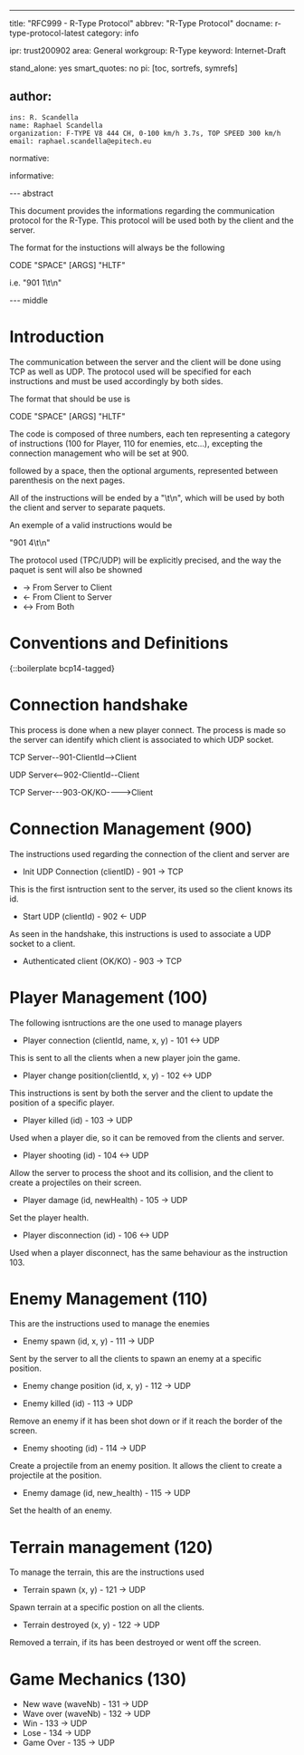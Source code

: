 ---
title: "RFC999 - R-Type Protocol"
abbrev: "R-Type Protocol"
docname: r-type-protocol-latest
category: info

ipr: trust200902
area: General
workgroup: R-Type
keyword: Internet-Draft

stand_alone: yes
smart_quotes: no
pi: [toc, sortrefs, symrefs]

author:
 -
    ins: R. Scandella
    name: Raphael Scandella
    organization: F-TYPE V8 444 CH, 0-100 km/h 3.7s, TOP SPEED 300 km/h
    email: raphael.scandella@epitech.eu

normative:

informative:


--- abstract

This document provides the informations regarding the communication protocol for the R-Type. This protocol will be used both by the client and the server.

The format for the instuctions will always be the following

CODE "SPACE" [ARGS] "HLTF"

i.e. "901 1\t\n" 

--- middle

# Introduction

The communication between the server and the client will be done using TCP as well as UDP. The protocol used will be specified for each instructions and must be used accordingly by both sides.

The format that should be use is

CODE "SPACE" [ARGS] "HLTF"

The code is composed of three numbers, each ten representing a category of instructions (100 for Player, 110 for enemies, etc...), excepting the connection management who will be set at 900.

followed by a space, then the optional arguments, represented between parenthesis on the next pages.

All of the instructions will be ended by a "\t\n", which will be used by both the client and server to separate paquets.

An exemple of a valid instructions would be

"901 4\t\n"

The protocol used (TPC/UDP) will be explicitly precised, and the way the paquet is sent will also be showned

- -> From Server to Client
- <- From Client to Server
- <-> From Both


# Conventions and Definitions

{::boilerplate bcp14-tagged}

# Connection handshake

This process is done when a new player connect. The process is made so the server can identify which client is associated to which UDP socket.

TCP Server--901-ClientId-->Client 
                           
UDP Server<--902-ClientId--Client
                           
TCP Server---903-OK/KO---->Client

# Connection Management (900)

The instructions used regarding the connection of the client and server are

- Init UDP Connection (clientID) - 901 -> TCP

This is the first isntruction sent to the server, its used so the client knows its id.

- Start UDP (clientId) - 902 <- UDP

As seen in the handshake, this instructions is used to associate a UDP socket to a client.

- Authenticated client (OK/KO) - 903 -> TCP


# Player Management (100)

The following isntructions are the one used to manage players

- Player connection (clientId, name, x, y) - 101 <-> UDP

This is sent to all the clients when a new player join the game.

- Player change position(clientId, x, y) - 102 <-> UDP

This instructions is sent by both the server and the client to update the position of a specific player.

- Player killed (id) - 103 -> UDP

Used when a player die, so it can be removed from the clients and server.

- Player shooting (id) - 104 <-> UDP

Allow the server to process the shoot and its collision, and the client to create a projectiles on their screen.

- Player damage (id, newHealth) - 105 -> UDP

Set the player health.

- Player disconnection (id) - 106 <-> UDP

Used when a player disconnect, has the same behaviour as the instruction 103.

# Enemy Management (110)

This are the instructions used to manage the enemies

- Enemy spawn (id, x, y) - 111 -> UDP

Sent by the server to all the clients to spawn an enemy at a specific position.

- Enemy change position (id, x, y) - 112 -> UDP

- Enemy killed (id) - 113 -> UDP

Remove an enemy if it has been shot down or if it reach the border of the screen.

- Enemy shooting (id) - 114 -> UDP

Create a projectile from an enemy position. It allows the client to create a projectile at the position.

- Enemy damage (id, new_health) - 115 -> UDP

Set the health of an enemy.

# Terrain management (120)

To manage the terrain, this are the instructions used

- Terrain spawn (x, y) - 121 -> UDP

Spawn terrain at a specific postion on all the clients.

- Terrain destroyed (x, y) - 122 -> UDP

Removed a terrain, if its has been destroyed or went off the screen.

# Game Mechanics (130)

- New wave (waveNb) - 131 -> UDP
- Wave over (waveNb) - 132 -> UDP
- Win - 133 -> UDP
- Lose - 134 -> UDP
- Game Over - 135 -> UDP
